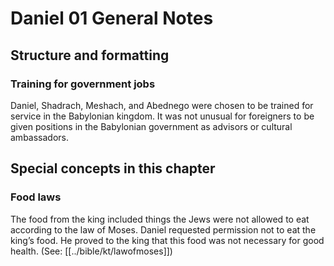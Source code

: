 # Daniel 01 General Notes
## Structure and formatting

### Training for government jobs

Daniel, Shadrach, Meshach, and Abednego were chosen to be trained for service in the Babylonian kingdom. It was not unusual for foreigners to be given positions in the Babylonian government as advisors or cultural ambassadors.

## Special concepts in this chapter

### Food laws

The food from the king included things the Jews were not allowed to eat according to the law of Moses. Daniel requested permission not to eat the king’s food. He proved to the king that this food was not necessary for good health. (See: [[../bible/kt/lawofmoses]])